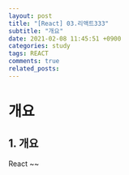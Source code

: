 ```yaml
---
layout: post
title: "[React] 03.리액트333"
subtitle: "개요"
date: 2021-02-08 11:45:51 +0900
categories: study
tags: REACT
comments: true
related_posts:
---
```


# 개요

## 1. 개요

React ~~
